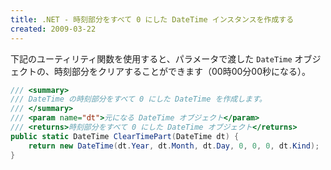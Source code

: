 ```yaml
---
title: .NET - 時刻部分をすべて 0 にした DateTime インスタンスを作成する
created: 2009-03-22
---
```


下記のユーティリティ関数を使用すると、パラメータで渡した `DateTime` オブジェクトの、時刻部分をクリアすることができます（00時00分00秒になる）。

~~~ csharp
/// <summary>
/// DateTime の時刻部分をすべて 0 にした DateTime を作成します。
/// </summary>
/// <param name="dt">元になる DateTime オブジェクト</param>
/// <returns>時刻部分をすべて 0 にした DateTime オブジェクト</returns>
public static DateTime ClearTimePart(DateTime dt) {
    return new DateTime(dt.Year, dt.Month, dt.Day, 0, 0, 0, dt.Kind);
}
~~~

